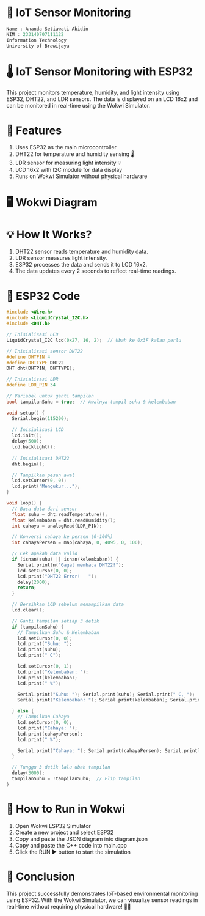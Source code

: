# 📌 IoT Sensor Monitoring 
```cpp
Name : Ananda Setiawati Abidin  
NIM : 233140707111122  
Information Technology  
University of Brawijaya  
```

# 🌡️ IoT Sensor Monitoring with ESP32 
This project monitors temperature, humidity, and light intensity using ESP32, DHT22, and LDR sensors. 
The data is displayed on an LCD 16x2 and can be monitored in real-time using the Wokwi Simulator. 

# 🔧 Features 
1. Uses ESP32 as the main microcontroller
2. DHT22 for temperature and humidity sensing 🌡️
3. LDR sensor for measuring light intensity 💡
4. LCD 16x2 with I2C module for data display
5. Runs on Wokwi Simulator without physical hardware

# 🖥️ Wokwi Diagram 

# 💡 How It Works? 

1. DHT22 sensor reads temperature and humidity data.
2. LDR sensor measures light intensity.
3. ESP32 processes the data and sends it to LCD 16x2.
4. The data updates every 2 seconds to reflect real-time readings.

# 📜 ESP32 Code 
```cpp 
#include <Wire.h>
#include <LiquidCrystal_I2C.h>
#include <DHT.h>

// Inisialisasi LCD
LiquidCrystal_I2C lcd(0x27, 16, 2);  // Ubah ke 0x3F kalau perlu

// Inisialisasi sensor DHT22
#define DHTPIN 4
#define DHTTYPE DHT22
DHT dht(DHTPIN, DHTTYPE);

// Inisialisasi LDR
#define LDR_PIN 34

// Variabel untuk ganti tampilan
bool tampilanSuhu = true;  // Awalnya tampil suhu & kelembaban

void setup() {
  Serial.begin(115200);
  
  // Inisialisasi LCD
  lcd.init();
  delay(500);
  lcd.backlight();
  
  // Inisialisasi DHT22
  dht.begin();

  // Tampilkan pesan awal
  lcd.setCursor(0, 0);
  lcd.print("Mengukur...");
}

void loop() {
  // Baca data dari sensor
  float suhu = dht.readTemperature();
  float kelembaban = dht.readHumidity();
  int cahaya = analogRead(LDR_PIN);

  // Konversi cahaya ke persen (0-100%)
  int cahayaPersen = map(cahaya, 0, 4095, 0, 100);

  // Cek apakah data valid
  if (isnan(suhu) || isnan(kelembaban)) {
    Serial.println("Gagal membaca DHT22!");
    lcd.setCursor(0, 0);
    lcd.print("DHT22 Error!   ");
    delay(2000);
    return;
  }

  // Bersihkan LCD sebelum menampilkan data
  lcd.clear();

  // Ganti tampilan setiap 3 detik
  if (tampilanSuhu) {
    // Tampilkan Suhu & Kelembaban
    lcd.setCursor(0, 0);
    lcd.print("Suhu: ");
    lcd.print(suhu);
    lcd.print(" C");

    lcd.setCursor(0, 1);
    lcd.print("Kelembaban: ");
    lcd.print(kelembaban);
    lcd.print(" %");

    Serial.print("Suhu: "); Serial.print(suhu); Serial.print(" C, ");
    Serial.print("Kelembaban: "); Serial.print(kelembaban); Serial.println(" %");

  } else {
    // Tampilkan Cahaya
    lcd.setCursor(0, 0);
    lcd.print("Cahaya: ");
    lcd.print(cahayaPersen);
    lcd.print(" %");

    Serial.print("Cahaya: "); Serial.print(cahayaPersen); Serial.println(" %");
  }

  // Tunggu 3 detik lalu ubah tampilan
  delay(3000);
  tampilanSuhu = !tampilanSuhu;  // Flip tampilan
}

```
# 🚀 How to Run in Wokwi 
1. Open Wokwi ESP32 Simulator
2. Create a new project and select ESP32
3. Copy and paste the JSON diagram into diagram.json
4. Copy and paste the C++ code into main.cpp
5. Click the RUN ▶️ button to start the simulation

# 📌 Conclusion 
This project successfully demonstrates IoT-based environmental monitoring using ESP32.
With the Wokwi Simulator, we can visualize sensor readings in real-time without requiring physical hardware! 🚀💡

